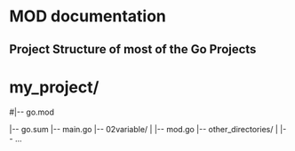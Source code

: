 # MOD documentation

## Project Structure of most of the Go Projects

# my_project/
#|-- go.mod

|-- go.sum
|-- main.go
|-- 02variable/
| |-- mod.go
|-- other_directories/
| |-- ...
